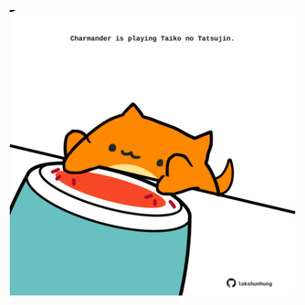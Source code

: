 <!-- built at 28/12/2023, 20:00:37 UTC -->
<p align="center">
  <img width="500" height="500" src="./ReadmeImage.svg">
</p>
